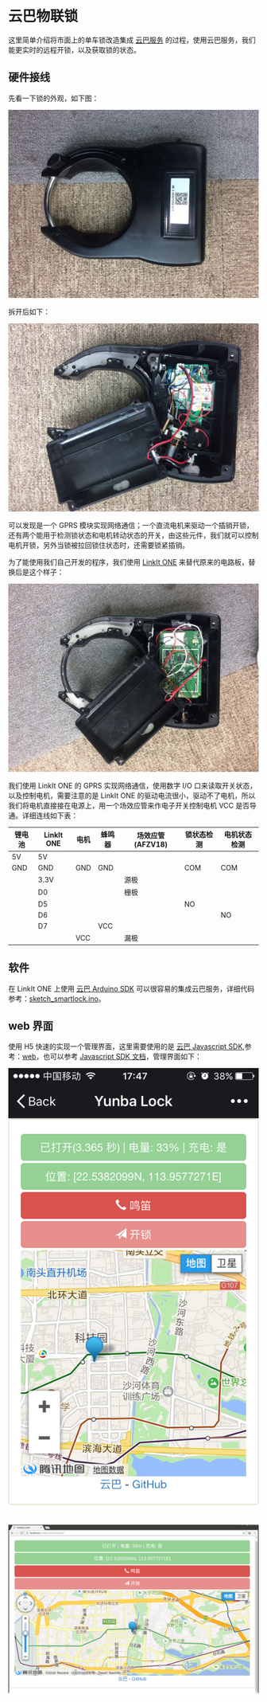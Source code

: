 # 云巴物联锁

这里简单介绍将市面上的单车锁改造集成 [云巴服务](https://yunba.io/) 的过程，使用云巴服务，我们能更实时的远程开锁，以及获取锁的状态。

## 硬件接线

先看一下锁的外观，如下图：

![doc/1.jpg](doc/1.jpg)

拆开后如下：

![doc/2.jpg](doc/2.jpg)

可以发现是一个 GPRS 模块实现网络通信；一个直流电机来驱动一个插销开锁，还有两个能用于检测锁状态和电机转动状态的开关，由这些元件，我们就可以控制电机开锁，另外当锁被拉回锁住状态时，还需要锁紧插销。

为了能使用我们自己开发的程序，我们使用 [LinkIt ONE](https://labs.mediatek.com/en/platform/linkit-one) 来替代原来的电路板，替换后是这个样子：

![doc/3.jpg](doc/3.jpg)

我们使用 LinkIt ONE 的 GPRS 实现网络通信，使用数字 I/O 口来读取开关状态，以及控制电机，需要注意的是 LinkIt ONE 的驱动电流很小，驱动不了电机，所以我们将电机直接接在电源上，用一个场效应管来作电子开关控制电机 VCC 是否导通。详细连线如下表：

| 锂电池 | LinkIt ONE | 电机 | 蜂鸣器 | 场效应管(AFZV18) | 锁状态检测 | 电机状态检测 |
|--------|--------|--------|--------|--------|--------|--------|
| 5V | 5V |  |  |  |  |  |
| GND | GND | GND | GND |  | COM | COM |
|  | 3.3V |  |  | 源极 |  |  |
|  | D0 |  |  | 栅极 |
|  | D5 |  |  |  | NO |  |
|  | D6 |  |  |  |  | NO |
|  | D7 |  | VCC |  |  |  |
|  |  | VCC |  | 漏极 |  |  |

## 软件

在 LinkIt ONE 上使用 [云巴 Arduino SDK](https://github.com/yunba/yunba-arduino-sdk) 可以很容易的集成云巴服务，详细代码参考：[sketch_smartlock.ino](https://github.com/yunbademo/yunba-smartlock/blob/master/sketch_smartlock/sketch_smartlock.ino)。

## web 界面

使用 H5 快速的实现一个管理界面，这里需要使用的是 [云巴 Javascript SDK](https://github.com/yunba/yunba-javascript-sdk),参考：[web](https://github.com/yunbademo/yunba-smartlock/tree/master/web)，也可以参考 [Javascript SDK 文档](https://yunba.io/docs/js_sdk_quick_start)，管理界面如下：

![doc/4.jpg](doc/4.jpg)

![doc/5.png](doc/5.png)
